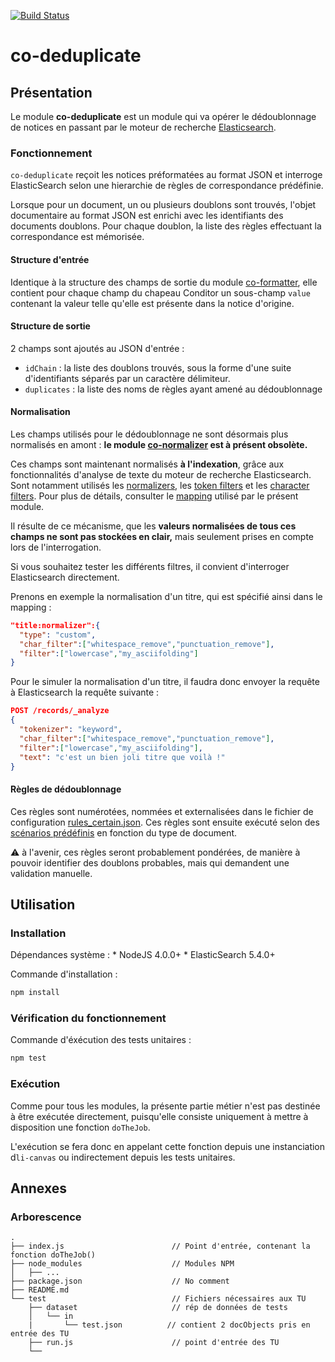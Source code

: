[![Build Status](https://travis-ci.org/conditor-project/co-deduplicate.svg?branch=master)](https://travis-ci.org/conditor-project/co-deduplicate)

co-deduplicate
===============

## Présentation ##

Le module **co-deduplicate** est un module qui va opérer le dédoublonnage de notices en passant par le moteur de recherche [Elasticsearch](https://www.elastic.co/fr/products/elasticsearch).


### Fonctionnement ###

`co-deduplicate` reçoit les notices préformatées au format JSON et interroge ElasticSearch selon une hierarchie de règles de correspondance prédéfinie. 

Lorsque pour un document, un ou plusieurs doublons sont trouvés, l'objet documentaire au format JSON est enrichi avec les identifiants des documents doublons. Pour chaque doublon, la liste des règles effectuant la correspondance est mémorisée.

#### Structure d'entrée

Identique à la structure des champs de sortie du module [co-formatter](https://github.com/conditor-project/co-formatter), elle contient pour chaque champ du chapeau Conditor un sous-champ `value` contenant la valeur telle qu'elle est présente dans la notice d'origine.

#### Structure de sortie

2 champs sont ajoutés au JSON d'entrée :

* `idChain` : la liste des doublons trouvés, sous la forme d'une suite d'identifiants séparés par un caractère délimiteur.
* `duplicates` : la liste des noms de règles ayant amené au dédoublonnage

#### Normalisation

Les champs utilisés pour le dédoublonnage ne sont désormais plus normalisés en amont :  **le module [co-normalizer](https://github.com/conditor-project/co-normalizer) est à présent obsolète.**

Ces champs sont maintenant normalisés **à l'indexation**, grâce aux fonctionnalités d'analyse de texte du moteur de recherche Elasticsearch. Sont notamment utilisés les [normalizers](https://www.elastic.co/guide/en/elasticsearch/reference/6.0/analysis-normalizers.html), les [token filters](https://www.elastic.co/guide/en/elasticsearch/reference/6.0/analysis-tokenfilters.html) et les [character filters](https://www.elastic.co/guide/en/elasticsearch/reference/6.0/analysis-charfilters.html). Pour plus de détails, consulter le [mapping](./mapping.json) utilisé par le présent module.

Il résulte de ce mécanisme, que les **valeurs normalisées de tous ces champs ne sont pas stockées en clair,** mais seulement prises en compte lors de l'interrogation.

Si vous souhaitez tester les différents filtres, il convient d'interroger Elasticsearch directement. 

Prenons en  exemple la normalisation d'un titre, qui est spécifié ainsi dans le mapping  :

```json
"title:normalizer":{
  "type": "custom",
  "char_filter":["whitespace_remove","punctuation_remove"],
  "filter":["lowercase","my_asciifolding"]
}
```

Pour le simuler la normalisation d'un titre, il faudra donc envoyer la requête à Elasticsearch la requête suivante :

```json
POST /records/_analyze
{
  "tokenizer": "keyword",
  "char_filter":["whitespace_remove","punctuation_remove"],
  "filter":["lowercase","my_asciifolding"],
  "text": "c'est un bien joli titre que voilà !"
}
```

#### Règles de dédoublonnage

Ces règles sont numérotées, nommées et externalisées dans le fichier de configuration [rules_certain.json](./rules_certain.json). Ces règles sont ensuite exécuté selon des [scénarios prédéfinis](./scenario.json) en fonction du type de document.

:warning: à l'avenir, ces règles seront probablement pondérées, de manière à pouvoir identifier des doublons probables, mais qui demandent une validation manuelle.

## Utilisation ##

### Installation ###

Dépendances système : 
    * NodeJS 4.0.0+
    * ElasticSearch 5.4.0+

Commande d'installation :
```bash 
npm install 
```

### Vérification du fonctionnement ###
Commande d'éxécution des tests unitaires :
```bash 
npm test
```

### Exécution ###

Comme pour tous les modules, la présente partie métier n'est pas destinée à être exécutée directement, puisqu'elle consiste uniquement à mettre à disposition une fonction `doTheJob`.

L'exécution se fera donc en appelant cette fonction depuis une instanciation d`li-canvas` ou indirectement depuis les tests unitaires.

## Annexes ##

### Arborescence ###

```
.
├── index.js                        // Point d'entrée, contenant la fonction doTheJob()
├── node_modules                    // Modules NPM
│   ├── ...
├── package.json                    // No comment
├── README.md
└── test                            // Fichiers nécessaires aux TU
    ├── dataset                     // rép de données de tests
    │   └── in
    |       └── test.json          // contient 2 docObjects pris en entrée des TU
    ├── run.js                      // point d'entrée des TU
    └──
```
